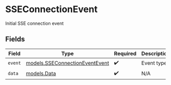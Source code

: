 # SSEConnectionEvent

Initial SSE connection event


## Fields

| Field                                                                  | Type                                                                   | Required                                                               | Description                                                            |
| ---------------------------------------------------------------------- | ---------------------------------------------------------------------- | ---------------------------------------------------------------------- | ---------------------------------------------------------------------- |
| `event`                                                                | [models.SSEConnectionEventEvent](../models/sseconnectioneventevent.md) | :heavy_check_mark:                                                     | Event type                                                             |
| `data`                                                                 | [models.Data](../models/data.md)                                       | :heavy_check_mark:                                                     | N/A                                                                    |